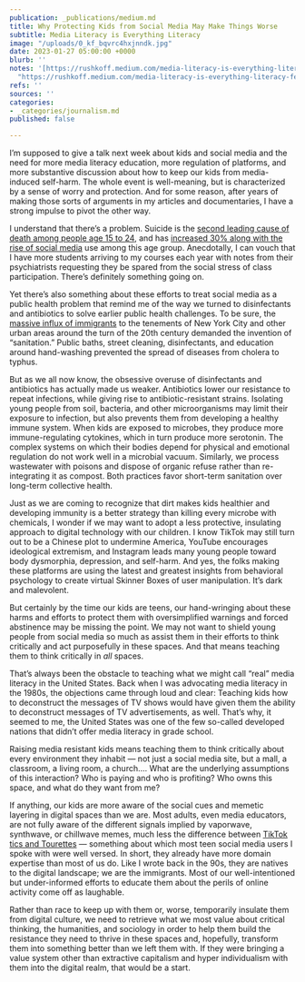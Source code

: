 ```yaml
---
publication: _publications/medium.md
title: Why Protecting Kids from Social Media May Make Things Worse
subtitle: Media Literacy is Everything Literacy
image: "/uploads/0_kf_bqvrc4hxjnndk.jpg"
date: 2023-01-27 05:00:00 +0000
blurb: ''
notes: '[https://rushkoff.medium.com/media-literacy-is-everything-literacy-fe56a807f0d4](https://rushkoff.medium.com/media-literacy-is-everything-literacy-fe56a807f0d4
  "https://rushkoff.medium.com/media-literacy-is-everything-literacy-fe56a807f0d4")'
refs: ''
sources: ''
categories:
- _categories/journalism.md
published: false

---
```

I’m supposed to give a talk next week about kids and social media and the need for more media literacy education, more regulation of platforms, and more substantive discussion about how to keep our kids from media-induced self-harm. The whole event is well-meaning, but is characterized by a sense of worry and protection. And for some reason, after years of making those sorts of arguments in my articles and documentaries, I have a strong impulse to pivot the other way.

I understand that there’s a problem. Suicide is the [second leading cause of death among people age 15 to 24](https://www.google.com/url?sa=t&rct=j&q=&esrc=s&source=web&cd=&ved=2ahUKEwjk9brrgqz7AhV1M1kFHVS9BSgQFnoECBIQAQ&url=https%3A%2F%2Fconnect.uclahealth.org%2F2022%2F03%2F15%2Fsuicide-rate-highest-among-teens-and-young-adults%2F&usg=AOvVaw3qoCRcUBPkl4vcDBuoBD47), and has [increased 30% along with the rise of social media](https://www.levylaw.com/blog/2022/august/social-media-linked-to-rising-teen-suicide-rates/) use among this age group. Anecdotally, I can vouch that I have more students arriving to my courses each year with notes from their psychiatrists requesting they be spared from the social stress of class participation. There’s definitely something going on.

Yet there’s also something about these efforts to treat social media as a public health problem that remind me of the way we turned to disinfectants and antibiotics to solve earlier public health challenges. To be sure, the [massive influx of immigrants](https://www.digitalhistory.uh.edu/disp_textbook.cfm?smtID=2&psid=3296) to the tenements of New York City and other urban areas around the turn of the 20th century demanded the invention of “sanitation.” Public baths, street cleaning, disinfectants, and education around hand-washing prevented the spread of diseases from cholera to typhus.

But as we all now know, the obsessive overuse of disinfectants and antibiotics has actually made us weaker. Antibiotics lower our resistance to repeat infections, while giving rise to antibiotic-resistant strains. Isolating young people from soil, bacteria, and other microorganisms may limit their exposure to infection, but also prevents them from developing a healthy immune system. When kids are exposed to microbes, they produce more immune-regulating cytokines, which in turn produce more serotonin. The complex systems on which their bodies depend for physical and emotional regulation do not work well in a microbial vacuum. Similarly, we process wastewater with poisons and dispose of organic refuse rather than re-integrating it as compost. Both practices favor short-term sanitation over long-term collective health.

Just as we are coming to recognize that dirt makes kids healthier and developing immunity is a better strategy than killing every microbe with chemicals, I wonder if we may want to adopt a less protective, insulating approach to digital technology with our children. I know TikTok may still turn out to be a Chinese plot to undermine America, YouTube encourages ideological extremism, and Instagram leads many young people toward body dysmorphia, depression, and self-harm. And yes, the folks making these platforms are using the latest and greatest insights from behavioral psychology to create virtual Skinner Boxes of user manipulation. It’s dark and malevolent.

But certainly by the time our kids are teens, our hand-wringing about these harms and efforts to protect them with oversimplified warnings and forced abstinence may be missing the point. We may not want to shield young people from social media so much as assist them in their efforts to think critically and act purposefully in these spaces. And that means teaching them to think critically in _all_ spaces.

That’s always been the obstacle to teaching what we might call “real” media literacy in the United States. Back when I was advocating media literacy in the 1980s, the objections came through loud and clear: Teaching kids how to deconstruct the messages of TV shows would have given them the ability to deconstruct messages of TV advertisements, as well. That’s why, it seemed to me, the United States was one of the few so-called developed nations that didn’t offer media literacy in grade school.

Raising media resistant kids means teaching them to think critically about every environment they inhabit — not just a social media site, but a mall, a classroom, a living room, a church…. What are the underlying assumptions of this interaction? Who is paying and who is profiting? Who owns this space, and what do they want from me?

If anything, our kids are more aware of the social cues and memetic layering in digital spaces than we are. Most adults, even media educators, are not fully aware of the different signals implied by vaporwave, synthwave, or chillwave memes, much less the difference between [TikTok tics and Tourettes](https://pubmed.ncbi.nlm.nih.gov/35303587/) — something about which most teen social media users I spoke with were well versed. In short, they already have more domain expertise than most of us do. Like I wrote back in the 90s, they are natives to the digital landscape; we are the immigrants. Most of our well-intentioned but under-informed efforts to educate them about the perils of online activity come off as laughable.

Rather than race to keep up with them or, worse, temporarily insulate them from digital culture, we need to retrieve what we most value about critical thinking, the humanities, and sociology in order to help them build the resistance they need to thrive in these spaces and, hopefully, transform them into something better than we left them with. If they were bringing a value system other than extractive capitalism and hyper individualism with them into the digital realm, that would be a start.